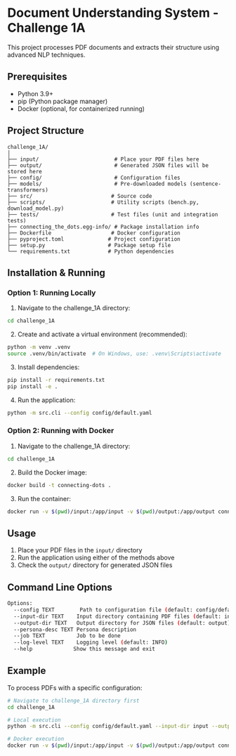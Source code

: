 # Document Understanding System - Challenge 1A

This project processes PDF documents and extracts their structure using advanced NLP techniques.

## Prerequisites

- Python 3.9+
- pip (Python package manager)
- Docker (optional, for containerized running)

## Project Structure

```
challenge_1A/
│
├── input/                        # Place your PDF files here
├── output/                       # Generated JSON files will be stored here
├── config/                       # Configuration files
├── models/                       # Pre-downloaded models (sentence-transformers)
├── src/                         # Source code
├── scripts/                     # Utility scripts (bench.py, download_model.py)
├── tests/                       # Test files (unit and integration tests)
├── connecting_the_dots.egg-info/ # Package installation info
├── Dockerfile                   # Docker configuration
├── pyproject.toml              # Project configuration
├── setup.py                    # Package setup file
└── requirements.txt            # Python dependencies
```

## Installation & Running

### Option 1: Running Locally

1. Navigate to the challenge_1A directory:
```bash
cd challenge_1A
```

2. Create and activate a virtual environment (recommended):
```bash
python -m venv .venv
source .venv/bin/activate  # On Windows, use: .venv\Scripts\activate
```

3. Install dependencies:
```bash
pip install -r requirements.txt
pip install -e .
```

4. Run the application:
```bash
python -m src.cli --config config/default.yaml
```

### Option 2: Running with Docker

1. Navigate to the challenge_1A directory:
```bash
cd challenge_1A
```

2. Build the Docker image:
```bash
docker build -t connecting-dots .
```

3. Run the container:
```bash
docker run -v $(pwd)/input:/app/input -v $(pwd)/output:/app/output connecting-dots --config config/default.yaml
```

## Usage

1. Place your PDF files in the `input/` directory
2. Run the application using either of the methods above
3. Check the `output/` directory for generated JSON files

## Command Line Options

```bash
Options:
  --config TEXT        Path to configuration file (default: config/default.yaml)
  --input-dir TEXT    Input directory containing PDF files (default: input)
  --output-dir TEXT   Output directory for JSON files (default: output)
  --persona-desc TEXT Persona description
  --job TEXT          Job to be done
  --log-level TEXT    Logging level (default: INFO)
  --help             Show this message and exit
```

## Example

To process PDFs with a specific configuration:

```bash
# Navigate to challenge_1A directory first
cd challenge_1A

# Local execution
python -m src.cli --config config/default.yaml --input-dir input --output-dir output

# Docker execution
docker run -v $(pwd)/input:/app/input -v $(pwd)/output:/app/output connecting-dots --config config/default.yaml --input-dir input --output-dir output
```
